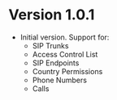 # Version 1.0.1
 - Initial version. Support for:
   - SIP Trunks
   - Access Control List
   - SIP Endpoints
   - Country Permissions
   - Phone Numbers
   - Calls
